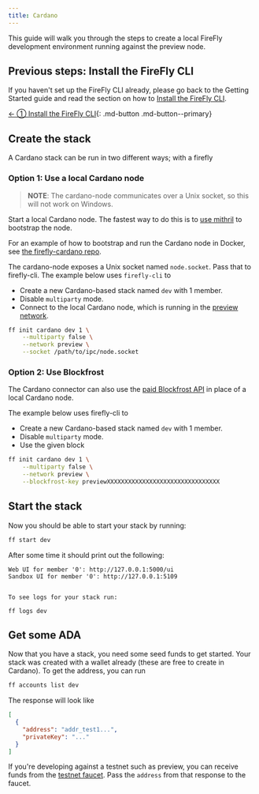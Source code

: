 ```yaml
---
title: Cardano
---
```


This guide will walk you through the steps to create a local FireFly development environment running against the preview node.

## Previous steps: Install the FireFly CLI

If you haven't set up the FireFly CLI already, please go back to the Getting Started guide and read the section on how to [Install the FireFly CLI](../../gettingstarted/firefly_cli.md).

[← ① Install the FireFly CLI](../../gettingstarted/firefly_cli.md){: .md-button .md-button--primary}

## Create the stack

A Cardano stack can be run in two different ways; with a firefly

### Option 1: Use a local Cardano node

> **NOTE**: The cardano-node communicates over a Unix socket, so this will not work on Windows.

Start a local Cardano node. The fastest way to do this is to [use mithril](https://mithril.network/doc/manual/getting-started/bootstrap-cardano-node/) to bootstrap the node.

For an example of how to bootstrap and run the Cardano node in Docker, see [the firefly-cardano repo](https://github.com/hyperledger/firefly-cardano/blob/1be3b08d301d6d6eeb5b79e40cf3dbf66181c3de/infra/docker-compose.node.yaml#L4).

The cardano-node exposes a Unix socket named `node.socket`. Pass that to firefly-cli. The example below uses `firefly-cli` to
 - Create a new Cardano-based stack named `dev` with 1 member.
 - Disable `multiparty` mode.
 - Connect to the local Cardano node, which is running in the [preview network](https://preview.cexplorer.io/).

```sh
ff init cardano dev 1 \
    --multiparty false \
    --network preview \
    --socket /path/to/ipc/node.socket
```

### Option 2: Use Blockfrost

The Cardano connector can also use the [paid Blockfrost API](https://blockfrost.io/) in place of a local Cardano node.

The example below uses firefly-cli to
 - Create a new Cardano-based stack named `dev` with 1 member.
 - Disable `multiparty` mode.
 - Use the given block

```sh
ff init cardano dev 1 \
    --multiparty false \
    --network preview \
    --blockfrost-key previewXXXXXXXXXXXXXXXXXXXXXXXXXXXXXXXX
```

## Start the stack

Now you should be able to start your stack by running:

```sh
ff start dev
```

After some time it should print out the following:

```
Web UI for member '0': http://127.0.0.1:5000/ui
Sandbox UI for member '0': http://127.0.0.1:5109


To see logs for your stack run:

ff logs dev
```

## Get some ADA

Now that you have a stack, you need some seed funds to get started. Your stack was created with a wallet already (these are free to create in Cardano). To get the address, you can run
```sh
ff accounts list dev
```

The response will look like
```json
[
  {
    "address": "addr_test1...",
    "privateKey": "..."
  }
]
```

If you're developing against a testnet such as preview, you can receive funds from the [testnet faucet](https://docs.cardano.org/cardano-testnets/tools/faucet). Pass the `address` from that response to the faucet.
